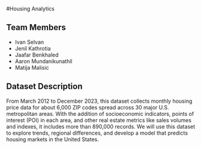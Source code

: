 #Housing Analytics

## Team Members
- Ivan Selvan
- Jenil Kathrotia
- Jaafar Benkhaled
- Aaron Mundanikunathil
- Matija Malisic

## Dataset Description
From March 2012 to December 2023, this dataset collects monthly housing price data for about 6,000 ZIP codes spread across 30 major U.S. metropolitan areas. With the addition of socioeconomic indicators, points of interest (POI) in each area, and other real estate metrics like sales volumes and indexes, it includes more than 890,000 records. We will use this dataset to explore trends, regional differences, and develop a model that predicts housing markets in the United States. 
